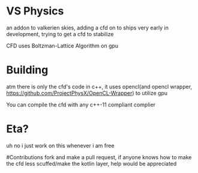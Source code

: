 # VS Physics
an addon to valkerien skies, adding a cfd on to ships
very early in development, trying to get a cfd to stabilize

CFD uses Boltzman-Lattice Algorithm on gpu

# Building
atm there is only the cfd's code in c++, it uses opencl(and opencl wrapper, https://github.com/ProjectPhysX/OpenCL-Wrapper) to utilize gpu

You can compile the cfd with any c++-11 compliant complier

# Eta?
uh no i just work on this whenever i am free

#Contributions
fork and make a pull request, if anyone knows how to make the cfd less scuffed/make the kotlin layer, help would be appreciated

